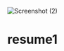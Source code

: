 ![Screenshot (2)](https://user-images.githubusercontent.com/90151859/132139113-d052b7f9-8a27-4a0a-ab7d-e5d9ba78617c.png)
# resume1
